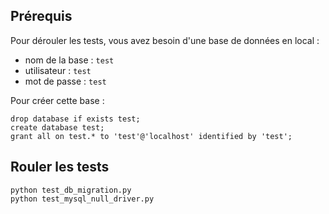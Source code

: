 Prérequis
---------

Pour dérouler les tests, vous avez besoin d'une base de données en local :
- nom de la base : `test`
- utilisateur : `test`
- mot de passe : `test`

Pour créer cette base :

    drop database if exists test;
    create database test;
    grant all on test.* to 'test'@'localhost' identified by 'test';

Rouler les tests
----------------

    python test_db_migration.py
    python test_mysql_null_driver.py
